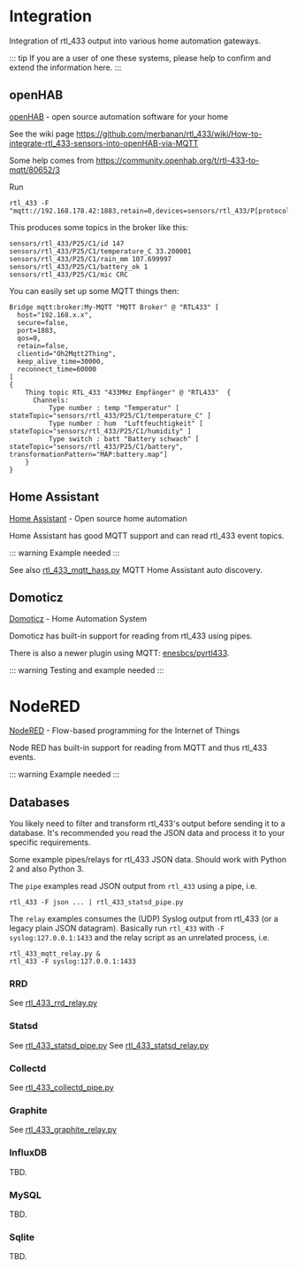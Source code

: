 # Integration

Integration of rtl_433 output into various home automation gateways.

::: tip
If you are a user of one these systems, please help to confirm and extend the information here.
:::

## openHAB

[openHAB](https://www.openhab.org/) - open source automation software for your home

See the wiki page https://github.com/merbanan/rtl_433/wiki/How-to-integrate-rtl_433-sensors-into-openHAB-via-MQTT

Some help comes from https://community.openhab.org/t/rtl-433-to-mqtt/80652/3

Run

    rtl_433 -F "mqtt://192.168.178.42:1883,retain=0,devices=sensors/rtl_433/P[protocol]/C[channel]"

This produces some topics in the broker like this:

    sensors/rtl_433/P25/C1/id 147
    sensors/rtl_433/P25/C1/temperature_C 33.200001
    sensors/rtl_433/P25/C1/rain_mm 107.699997
    sensors/rtl_433/P25/C1/battery_ok 1
    sensors/rtl_433/P25/C1/mic CRC

You can easily set up some MQTT things then:

    Bridge mqtt:broker:My-MQTT "MQTT Broker" @ "RTL433" [
      host="192.168.x.x",
      secure=false,
      port=1883,
      qos=0,
      retain=false,
      clientid="Oh2Mqtt2Thing",
      keep_alive_time=30000,
      reconnect_time=60000
    ]
    {
        Thing topic RTL_433 "433MHz Empfänger" @ "RTL433"  {
          Channels:
              Type number : temp "Temperatur" [ stateTopic="sensors/rtl_433/P25/C1/temperature_C" ]
              Type number : hum  "Luftfeuchtigkeit" [ stateTopic="sensors/rtl_433/P25/C1/humidity" ]
              Type switch : batt "Battery schwach" [ stateTopic="sensors/rtl_433/P25/C1/battery", transformationPattern="MAP:battery.map"]
        }
    }

## Home Assistant

[Home Assistant](https://www.home-assistant.io/) - Open source home automation

Home Assistant has good MQTT support and can read rtl_433 event topics.

::: warning
Example needed
:::

See also [rtl_433_mqtt_hass.py](https://github.com/merbanan/rtl_433/tree/master/examples/rtl_433_mqtt_hass.py)
MQTT Home Assistant auto discovery.

## Domoticz

[Domoticz](http://www.domoticz.com/) - Home Automation System

Domoticz has built-in support for reading from rtl_433 using pipes.

There is also a newer plugin using MQTT: [enesbcs/pyrtl433](https://github.com/enesbcs/pyrtl433).

::: warning
Testing and example needed
:::

# NodeRED

[NodeRED](https://nodered.org/) - Flow-based programming for the Internet of Things

Node RED has built-in support for reading from MQTT and thus rtl_433 events.

::: warning
Example needed
:::

## Databases

You likely need to filter and transform rtl_433's output before sending it to a database.
It's recommended you read the JSON data and process it to your specific requirements.

Some example pipes/relays for rtl_433 JSON data. Should work with Python 2 and also Python 3.

The `pipe` examples read JSON output from `rtl_433` using a pipe, i.e.

    rtl_433 -F json ... | rtl_433_statsd_pipe.py

The `relay` examples consumes the (UDP) Syslog output from rtl_433 (or a legacy plain JSON datagram).
Basically run `rtl_433` with `-F syslog:127.0.0.1:1433` and the relay script as an unrelated process, i.e.

    rtl_433_mqtt_relay.py &
    rtl_433 -F syslog:127.0.0.1:1433

### RRD

See [rtl_433_rrd_relay.py](https://github.com/merbanan/rtl_433/tree/master/examples/rtl_433_rrd_relay.py)

### Statsd

See [rtl_433_statsd_pipe.py](https://github.com/merbanan/rtl_433/tree/master/examples/rtl_433_statsd_pipe.py)
See [rtl_433_statsd_relay.py](https://github.com/merbanan/rtl_433/tree/master/examples/rtl_433_statsd_relay.py)

### Collectd

See [rtl_433_collectd_pipe.py](https://github.com/merbanan/rtl_433/tree/master/examples/rtl_433_collectd_pipe.py)

### Graphite

See [rtl_433_graphite_relay.py](https://github.com/merbanan/rtl_433/tree/master/examples/rtl_433_graphite_relay.py)

### InfluxDB

TBD.

### MySQL

TBD.

### Sqlite

TBD.
